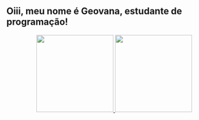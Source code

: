 ## Oiii, meu nome é Geovana, estudante de programação!
<div align="center">
  <a href="https://github.com/xofaninha">
  <img height="180em" src="https://github-readme-stats.vercel.app/api?username=xofaninha&show_icons=true&theme=dracula&include_all_commits=true&count_private=true"/>
  <img height="180em" src="https://github-readme-stats.vercel.app/api/top-langs/?username=xofaninha&layout=compact&langs_count=7&theme=dracula"/>
</div>
